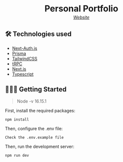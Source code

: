 <h1 align="center" style="line-height: 0">Personal Portfolio</h1>
<h6 align="center"><a href="https://hiteshmeta.vercel.app">Website</a></h6>

## 🛠 Technologies used

- [Next-Auth.js](https://next-auth.js.org/)
- [Prisma](https://prisma.io/)
- [TailwindCSS](https://tailwindcss.com/)
- [tRPC](https://trpc.io/)
- [Next.js](https://nextjs.org/)
- [Typescript](https://www.typescriptlang.org/)

## 👨🏻‍💻 Getting Started

> Node -v
> 16.15.1

First, install the required packages:

```
npm install
```

Then, configure the .env file:

```
Check the .env.example file
```

Then, run the development server:

```
npm run dev
```
